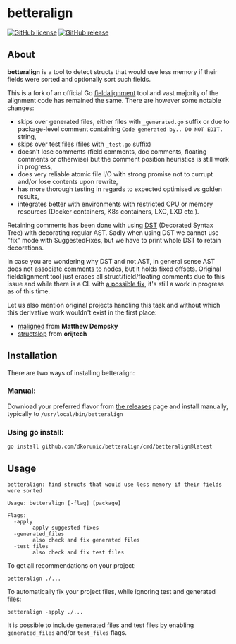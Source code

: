 # betteralign

[![GitHub license](https://img.shields.io/github/license/dkorunic/betteralign)](https://github.com/dkorunic/betteralign/blob/master/LICENSE)
[![GitHub release](https://img.shields.io/github/release/dkorunic/betteralign)](https://github.com/dkorunic/betteralign/releases/latest)

## About

**betteralign** is a tool to detect structs that would use less memory if their fields were sorted and optionally sort such fields.

This is a fork of an official Go [fieldalignment](https://pkg.go.dev/golang.org/x/tools/go/analysis/passes/fieldalignment) tool and vast majority of the alignment code has remained the same. There are however some notable changes:

- skips over generated files, either files with `_generated.go` suffix or due to package-level comment containing `Code generated by.. DO NOT EDIT.` string,
- skips over test files (files with `_test.go` suffix)
- doesn't lose comments (field comments, doc comments, floating comments or otherwise) but the comment position heuristics is still work in progress,
- does very reliable atomic file I/O with strong promise not to currupt and/or lose contents upon rewrite,
- has more thorough testing in regards to expected optimised vs golden results,
- integrates better with environments with restricted CPU or memory resources (Docker containers, K8s containers, LXC, LXD etc.).

Retaining comments has been done with using [DST](https://github.com/dave/dst) (Decorated Syntax Tree) with decorating regular AST. Sadly when using DST we cannot use "fix" mode with SuggestedFixes, but we have to print whole DST to retain decorations.

In case you are wondering why DST and not AST, in general sense AST does not [associate comments to nodes](https://github.com/golang/go/issues/20744), but it holds fixed offsets. Original fieldalignment tool just erases all struct/field/floating comments due to this issue and while there is a CL with [a possible fix](https://go-review.googlesource.com/c/go/+/429639), it's still a work in progress as of this time.

Let us also mention original projects handling this task and without which this derivative work wouldn't exist in the first place:

- [maligned](https://github.com/mdempsky/maligned) from **Matthew Dempsky**
- [structslop](https://github.com/orijtech/structslop) from **orijtech**

## Installation

There are two ways of installing betteralign:

### Manual:

Download your preferred flavor from [the releases](https://github.com/dkorunic/betteralign/releases) page and install manually, typically to `/usr/local/bin/betteralign`

### Using go install:

```shell
go install github.com/dkorunic/betteralign/cmd/betteralign@latest
```

## Usage

```shell
betteralign: find structs that would use less memory if their fields were sorted

Usage: betteralign [-flag] [package]

Flags:
  -apply
    	apply suggested fixes
  -generated_files
    	also check and fix generated files
  -test_files
    	also check and fix test files
```

To get all recommendations on your project:

```shell
betteralign ./...
```

To automatically fix your project files, while ignoring test and generated files:

```shell
betteralign -apply ./...
```

It is possible to include generated files and test files by enabling `generated_files` and/or `test_files` flags.

